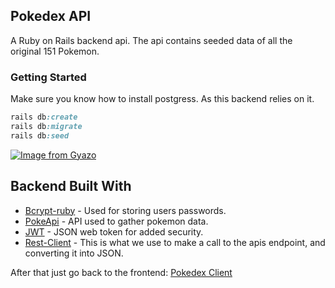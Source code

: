 ## Pokedex API

A Ruby on Rails backend api.
The api contains seeded data of all the original 151 Pokemon.

### Getting Started

Make sure you know how to install postgress. As this backend relies on it.
```ruby
rails db:create
rails db:migrate
rails db:seed
```
[![Image from Gyazo](https://i.gyazo.com/3f59c22a8a27b4aee8f75c3382692d93.png)](https://gyazo.com/3f59c22a8a27b4aee8f75c3382692d93)

## Backend Built With
- [Bcrypt-ruby](https://github.com/codahale/bcrypt-ruby) - Used for storing users passwords.
- [PokeApi](https://pokeapi.co/) - API used to gather pokemon data.
- [JWT](https://github.com/jwt/ruby-jwt) - JSON web token for added security.
- [Rest-Client](https://github.com/rest-client/rest-client) - This is what we use to make a call to the apis endpoint, and converting it into JSON.

After that just go back to the frontend:
[Pokedex Client](https://github.com/crisleiva/Pokedex-Client)

